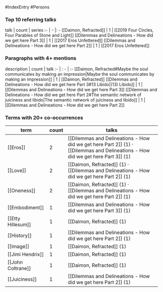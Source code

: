 #IndexEntry #Persons
### Top 10 referring talks
talk | count | series
:- | - |: -
[[Daimon, Refracted]] | 1 | [[2019 Four Circles, Four Parables of Stone and Light]]
[[Dilemmas and Delineations - How did we get here Part 3]] | 1 | [[2017 Eros Unfettered]]
[[Dilemmas and Delineations - How did we get here Part 2]] | 1 | [[2017 Eros Unfettered]]

### Paragraphs with 4+ mentions
description | count | talk
:- | : - | :-
[[Daimon, Refracted#Maybe the soul communicates by making an impression\|Maybe the soul communicates by making an impression]] | 1 | [[Daimon, Refracted]]
[[Dilemmas and Delineations - How did we get here Part 3#13 Libido\|(13) Libido]] | 1 | [[Dilemmas and Delineations - How did we get here Part 3]]
[[Dilemmas and Delineations - How did we get here Part 2#The semantic network of juiciness and libido\|The semantic network of juiciness and libido]] | 1 | [[Dilemmas and Delineations - How did we get here Part 2]]

### Terms with 20+ co-occurrences
term | count | talks
-|-|-
[[Eros]] | 2 | <span class="counts">[[Dilemmas and Delineations - How did we get here Part 2]] (1) · [[Dilemmas and Delineations - How did we get here Part 3]] (1)</span> 
[[Love]] | 2 | <span class="counts">[[Daimon, Refracted]] (1) · [[Dilemmas and Delineations - How did we get here Part 2]] (1)</span> 
[[Oneness]] | 2 | <span class="counts">[[Daimon, Refracted]] (1) · [[Dilemmas and Delineations - How did we get here Part 2]] (1)</span> 
[[Embodiment]] | 1 | <span class="counts">[[Dilemmas and Delineations - How did we get here Part 3]] (1)</span> 
[[Etty Hillesum]] | 1 | <span class="counts">[[Daimon, Refracted]] (1)</span> 
[[History]] | 1 | <span class="counts">[[Dilemmas and Delineations - How did we get here Part 2]] (1)</span> 
[[Image]] | 1 | <span class="counts">[[Daimon, Refracted]] (1)</span> 
[[Jimi Hendrix]] | 1 | <span class="counts">[[Daimon, Refracted]] (1)</span> 
[[John Coltrane]] | 1 | <span class="counts">[[Daimon, Refracted]] (1)</span> 
[[Juiciness]] | 1 | <span class="counts">[[Dilemmas and Delineations - How did we get here Part 2]] (1)</span> 


